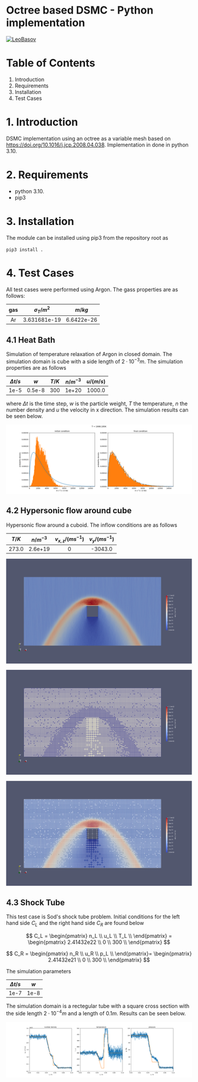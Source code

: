 # Octree based DSMC - Python implementation
[![LeoBasov](https://circleci.com/gh/LeoBasov/dsmc-python/tree/clean_up.svg?style=svg)](https://app.circleci.com/pipelines/github/LeoBasov/dsmc-python/tree/clean_up/)

# Table of Contents
1. Introduction
2. Requirements
3. Installation
4. Test Cases

# 1. Introduction
DSMC implementation using an octree as a variable mesh based on https://doi.org/10.1016/j.jcp.2008.04.038.
Implementation in done in python 3.10.

# 2. Requirements
- python 3.10.
- pip3

# 3. Installation
The module can be installed using pip3 from the repository root as

``
pip3 install .
``

# 4. Test Cases
All test cases were performed using Argon.
The gass properties are as follows:

| gas | $\sigma_T / m^2$ | $m / kg$   | 
|:---:|:----------------:|:----------:|
| Ar  | 3.631681e-19     | 6.6422e-26 |

## 4.1 Heat Bath
Simulation of temperature relaxation of Argon in closed domain.
The simulation domain is cube with a side length of $2 \cdot 10^{-3} m$.
The simulation properties are as follows


| $\Delta t / s$ | $w$    | $T / K$ | $n / m^{-3}$ | $u / (m/s)$ |
|:--------------:|:------:|:-------:|:------------:|:-----------:|
| 1e-5           | 0.5e-8 | 300     | 1e+20        | 1000.0      |

where $\Delta t$ is the time step, $w$ is the particle weight, $T$  the temperature, $n$ the number density and $u$ the velocity in x direction.
The simulation results can be seen below.

![Heat Bath](./examples/heat_bath/heat_bath.png)

## 4.2 Hypersonic flow around cube
Hypersonic flow around a cuboid.
The inflow conditions are as follows

| $T / K$ | $n / m^{-3}$ | $v_{x, z} / (m s^{-1})$ | $v_y / (m s^{-1})$ |
|:-------:|:------------:|:-----------------------:|:------------------:|
| 273.0   | 2.6e+19      | 0                       | -3043.0            |

![hypersonic_flow](./examples/hypersonic_flow/hypersonic_flow.png)

![hypersonic_flow_grid](./examples/hypersonic_flow/hypersonic_flow_grid.png)

![hypersonic_flow_grid_nrho](./examples/hypersonic_flow/hypersonic_flow_grid_nrho.png)

## 4.3 Shock Tube

This test case is Sod's shock tube problem.
Initial conditions for the left hand side $C_L$ and the right hand side $C_R$ are found below

$$
C_L = 
\begin{pmatrix}
n_L \\
u_L \\
T_L \\
\end{pmatrix} =
\begin{pmatrix}
2.41432e22 \\
0 \\
300 \\
\end{pmatrix}
$$

$$
C_R = 
\begin{pmatrix}
n_R \\
u_R \\
p_L \\
\end{pmatrix}=
\begin{pmatrix}
2.41432e21 \\
0 \\
300 \\
\end{pmatrix}
$$

The simulation parameters

| $\Delta t / s$ | $w$  |
|:--------------:|:----:|
| 1e-7           | 1e-8 |

The simulation domain is a rectegular tube with a square cross section with the side length $2 \cdot 10^{-4} m$ and a length of $0.1 m$.
Results can be seen below.

![shock Tube](./examples/shock_tube/shock_tube.png)

